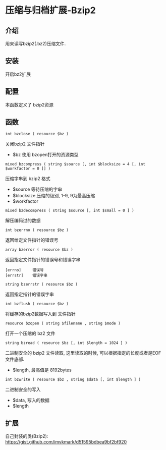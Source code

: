 # 压缩与归档扩展-Bzip2

## 介绍

用来读写bzip2(.bz2)压缩文件.


## 安装

开启bz2扩展

## 配置

本函数定义了 bzip2资源

## 函数

`int bzclose ( resource $bz )`

关闭bzip2 文件指针
- $bz     使用 bzopen打开的资源类型

`mixed bzcompress ( string $source [, int $blocksize = 4 [, int $workfactor = 0 ]] )`

压缩字串到 bzip2 格式
- $source       等待压缩的字串
- $blocksize    压缩的级别, 1-9, 9为最高压缩
- $workfactor   

`mixed bzdecompress ( string $source [, int $small = 0 ] )`

解压编码过的数据

`int bzerrno ( resource $bz )`

返回给定文件指针的错误号

`array bzerror ( resource $bz )`

返回指定文件指针的错误号和错误字串

```
[errno]     错误号
[errstr]    错误字串
```

`string bzerrstr ( resource $bz )`

返回指定指针的错误字串

`int bzflush ( resource $bz )`

将缓存的bzip2数据写入到 文件指针

`resource bzopen ( string $filename , string $mode )`

打开一个压缩的 bz2 文件

`string bzread ( resource $bz [, int $length = 1024 ] )`

二进制安全的 bzip2 文件读取, 这里读取的时候, 可以根据指定的长度或者是EOF文件底部.
- $length, 最高值是 8192bytes

`int bzwrite ( resource $bz , string $data [, int $length ] )`

二进制安全的写入
- $data, 写入的数据
- $length     

## 扩展

自己封装的类(Bzip2): https://gist.github.com/imvkmark/d51595bdbea9bf2bf920
